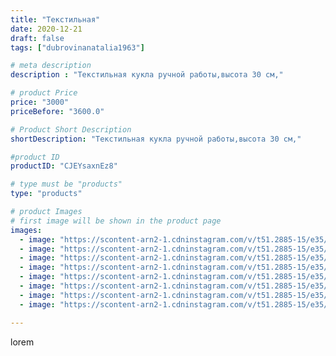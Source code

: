 ```yaml
---
title: "Текстильная"
date: 2020-12-21
draft: false
tags: ["dubrovinanatalia1963"]

# meta description
description : "Текстильная кукла ручной работы,высота 30 см,"

# product Price
price: "3000"
priceBefore: "3600.0"

# Product Short Description
shortDescription: "Текстильная кукла ручной работы,высота 30 см,"

#product ID
productID: "CJEYsaxnEz8"

# type must be "products"
type: "products"

# product Images
# first image will be shown in the product page
images:
  - image: "https://scontent-arn2-1.cdninstagram.com/v/t51.2885-15/e35/132120187_837012753756894_8212967256215005205_n.jpg?_nc_ht=scontent-arn2-1.cdninstagram.com&_nc_cat=106&_nc_ohc=jNLgSNdgwTIAX_CzPIh&se=7&tp=1&oh=5fdba070b2ae1c458854c989b2372401&oe=605EC97C&ig_cache_key=MjQ2OTIwNzA5NzgyMzE5MTIxOA%3D%3D.2"
  - image: "https://scontent-arn2-1.cdninstagram.com/v/t51.2885-15/e35/131921692_407465917166356_5954015859992139770_n.jpg?_nc_ht=scontent-arn2-1.cdninstagram.com&_nc_cat=104&_nc_ohc=KapKLKmdXs8AX8SZWph&se=7&tp=1&oh=e6aa72a0350c5c43d8b224c9d8224b3e&oe=605FC218&ig_cache_key=MjQ2OTIwNzA5Nzg1NjUyMTg0MA%3D%3D.2"
  - image: "https://scontent-arn2-1.cdninstagram.com/v/t51.2885-15/e35/131928020_202082668243182_2396892092554667541_n.jpg?_nc_ht=scontent-arn2-1.cdninstagram.com&_nc_cat=106&_nc_ohc=SIMKQ1uihEMAX8pxYR9&se=7&tp=1&oh=84bc48be7d84e0a15650184761207627&oe=605F519E&ig_cache_key=MjQ2OTIwNzA5NzgzOTk1MDQ5NQ%3D%3D.2"
  - image: "https://scontent-arn2-1.cdninstagram.com/v/t51.2885-15/e35/131922937_1043284062844866_7280311183250236809_n.jpg?_nc_ht=scontent-arn2-1.cdninstagram.com&_nc_cat=106&_nc_ohc=b5LMQ638rs0AX8oqA_4&se=7&tp=1&oh=0d7f643f9c50e6cb0ca39f5d3b71321e&oe=605EAC2D&ig_cache_key=MjQ2OTIwNzA5Nzg1NjczODUxNA%3D%3D.2"
  - image: "https://scontent-arn2-1.cdninstagram.com/v/t51.2885-15/e35/131467563_852182118904585_454782242109754095_n.jpg?_nc_ht=scontent-arn2-1.cdninstagram.com&_nc_cat=101&_nc_ohc=XSw_Ox1dJssAX_S8z8Y&se=7&tp=1&oh=287abb5dbd71ce0dbf19c2da6273cac5&oe=605EBF00&ig_cache_key=MjQ2OTIwNzA5Nzg0ODMwMDc0Ng%3D%3D.2"
  - image: "https://scontent-arn2-1.cdninstagram.com/v/t51.2885-15/e35/131938801_2461921100771284_1477874028004013778_n.jpg?_nc_ht=scontent-arn2-1.cdninstagram.com&_nc_cat=104&_nc_ohc=gvsaRsrm4cYAX-bUfhf&se=7&tp=1&oh=6db21bdce8ce3f3c1700c75eb261d5f1&oe=605F15C4&ig_cache_key=MjQ2OTIwNzA5Nzg3MzMyOTEyNw%3D%3D.2"
  - image: "https://scontent-arn2-1.cdninstagram.com/v/t51.2885-15/e35/131897984_231492051831334_4614822797796072307_n.jpg?_nc_ht=scontent-arn2-1.cdninstagram.com&_nc_cat=110&_nc_ohc=cgkB18GJwLoAX_0ld15&se=7&tp=1&oh=5cc2aa50c006871e5c3691651e59ea09&oe=605F4C9D&ig_cache_key=MjQ2OTIwNzA5Nzk0MDU3NTkzNw%3D%3D.2"
  - image: "https://scontent-arn2-1.cdninstagram.com/v/t51.2885-15/e35/132050003_425772411787350_7316903502735454501_n.jpg?_nc_ht=scontent-arn2-1.cdninstagram.com&_nc_cat=106&_nc_ohc=LRKiiNMy3zsAX_HXHMG&se=7&tp=1&oh=57423b9db3166f5e1b9b9899cb990209&oe=605F7CA5&ig_cache_key=MjQ2OTIwNzA5Nzg4MTc3MTY5NA%3D%3D.2"

---
```

lorem
